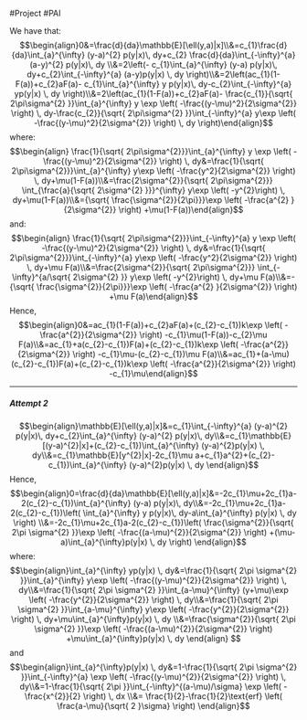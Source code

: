 #Project #PAI 

We have that: $$\begin{align}0&=\frac{d}{da}\mathbb{E}[\ell(y,a)|x]\\&=c_{1}\frac{d}{da}\int_{a}^{\infty} (y-a)^{2} p(y|x)\, dy+c_{2} \frac{d}{da}\int_{-\infty}^{a} (a-y)^{2} p(y|x)\, dy \\&=2\left(- c_{1}\int_{a}^{\infty} (y-a) p(y|x)\, dy+c_{2}\int_{-\infty}^{a} (a-y)p(y|x) \, dy   \right)\\&=2\left(ac_{1}(1-F(a))+c_{2}aF(a)- c_{1}\int_{a}^{\infty} y p(y|x)\, dy-c_{2}\int_{-\infty}^{a} yp(y|x) \, dy   \right)\\&=2\left(ac_{1}(1-F(a))+c_{2}aF(a)- \frac{c_{1}}{\sqrt{ 2\pi\sigma^{2} }}\int_{a}^{\infty} y \exp \left( -\frac{(y-\mu)^2}{2\sigma^{2}} \right) \, dy-\frac{c_{2}}{\sqrt{ 2\pi\sigma^{2} }}\int_{-\infty}^{a} y\exp \left( -\frac{(y-\mu)^2}{2\sigma^{2}} \right) \, dy   \right)\end{align}$$where: $$\begin{align} \frac{1}{\sqrt{ 2\pi\sigma^{2}}}\int_{a}^{\infty} y \exp \left( -\frac{(y-\mu)^2}{2\sigma^{2}} \right) \, dy&=\frac{1}{\sqrt{ 2\pi\sigma^{2}}}\int_{a}^{\infty} y\exp \left( -\frac{y^2}{2\sigma^{2}} \right) \, dy+\mu(1-F(a))\\&=\frac{2\sigma^{2}}{\sqrt{ 2\pi\sigma^{2}}} \int_{\frac{a}{\sqrt{ 2\sigma^{2} }}}^{\infty} y\exp \left( -y^{2}\right) \, dy+\mu(1-F(a))\\&={\sqrt{ \frac{\sigma^{2}}{2\pi}}}\exp \left( -\frac{a^{2} }{2\sigma^{2}}   \right) +\mu(1-F(a))\end{align}$$ and: $$\begin{align} \frac{1}{\sqrt{ 2\pi\sigma^{2}}}\int_{-\infty}^{a} y \exp \left( -\frac{(y-\mu)^2}{2\sigma^{2}} \right) \, dy&=\frac{1}{\sqrt{ 2\pi\sigma^{2}}}\int_{-\infty}^{a} y\exp \left( -\frac{y^2}{2\sigma^{2}} \right) \, dy+\mu F(a)\\&=\frac{2\sigma^{2}}{\sqrt{ 2\pi\sigma^{2}}} \int_{-\infty}^{a/\sqrt{ 2\sigma^{2} }} y\exp \left( -y^{2}\right) \, dy+\mu F(a)\\&=-{\sqrt{ \frac{\sigma^{2}}{2\pi}}}\exp \left( -\frac{a^{2} }{2\sigma^{2}}   \right) +\mu F(a)\end{align}$$Hence, $$\begin{align}0&=ac_{1}(1-F(a))+c_{2}aF(a)+(c_{2}-c_{1})k\exp \left( -\frac{a^{2}}{2\sigma^{2}} \right) -c_{1}\mu(1-F(a))-c_{2}\mu F(a)\\&=ac_{1}+a(c_{2}-c_{1})F(a)+(c_{2}-c_{1})k\exp \left( -\frac{a^{2}}{2\sigma^{2}} \right) -c_{1}\mu-(c_{2}-c_{1})\mu F(a)\\&=ac_{1}+(a-\mu)(c_{2}-c_{1})F(a)+(c_{2}-c_{1})k\exp \left( -\frac{a^{2}}{2\sigma^{2}} \right) -c_{1}\mu\end{align}$$

---
##### Attempt 2
$$\begin{align}\mathbb{E}[\ell(y,a)|x]&=c_{1}\int_{-\infty}^{a} (y-a)^{2} p(y|x)\, dy+c_{2}\int_{a}^{\infty} (y-a)^{2} p(y|x)\, dy\\&=c_{1}\mathbb{E}[(y-a)^{2}|x]+(c_{2}-c_{1})\int_{a}^{\infty} (y-a)^{2}p(y|x) \, dy\\&=c_{1}\mathbb{E}[y^{2}|x]-2c_{1}\mu a+c_{1}a^{2}+(c_{2}-c_{1})\int_{a}^{\infty} (y-a)^{2}p(y|x) \, dy  \end{align}$$
Hence, $$\begin{align}0=\frac{d}{da}\mathbb{E}[\ell(y,a)|x]&=-2c_{1}\mu+2c_{1}a-2(c_{2}-c_{1})\int_{a}^{\infty} (y-a) p(y|x)\, dy\\&=-2c_{1}\mu+2c_{1}a-2(c_{2}-c_{1})\left( \int_{a}^{\infty} y p(y|x)\, dy-a\int_{a}^{\infty} p(y|x) \, dy \right) \\&=-2c_{1}\mu+2c_{1}a-2(c_{2}-c_{1})\left( \frac{\sigma^{2}}{\sqrt{ 2\pi \sigma^{2} }}\exp \left( -\frac{(a-\mu)^{2}}{2\sigma^{2}}  \right) +(\mu-a)\int_{a}^{\infty}p(y|x) \, dy \right)  \end{align}$$
where: $$\begin{align}\int_{a}^{\infty} yp(y|x) \, dy&=\frac{1}{\sqrt{ 2\pi \sigma^{2} }}\int_{a}^{\infty} y\exp \left( -\frac{(y-\mu)^{2}}{2\sigma^{2}} \right)  \, dy\\&=\frac{1}{\sqrt{ 2\pi \sigma^{2} }}\int_{a-\mu}^{\infty} (y+\mu)\exp \left( -\frac{y^{2}}{2\sigma^{2}} \right)  \, dy\\&=\frac{1}{\sqrt{ 2\pi \sigma^{2} }}\int_{a-\mu}^{\infty} y\exp \left( -\frac{y^{2}}{2\sigma^{2}} \right)  \, dy+\mu\int_{a}^{\infty}p(y|x) \, dy \\&=\frac{\sigma^{2}}{\sqrt{ 2\pi \sigma^{2} }}\exp \left( -\frac{(a-\mu)^{2}}{2\sigma^{2}}  \right) +\mu\int_{a}^{\infty}p(y|x) \, dy \end{align}  $$
and $$\begin{align}\int_{a}^{\infty}p(y|x) \, dy&=1-\frac{1}{\sqrt{ 2\pi \sigma^{2} }}\int_{-\infty}^{a} \exp \left( -\frac{(y-\mu)^{2}}{2\sigma^{2}} \right) \, dy\\&=1-\frac{1}{\sqrt{ 2\pi  }}\int_{-\infty}^{(a-\mu)/\sigma} \exp \left( -\frac{x^{2}}{2} \right) \, dx \\&= \frac{1}{2}-\frac{1}{2}\text{erf} \left( \frac{a-\mu}{\sqrt{ 2 }\sigma} \right) \end{align}$$ 